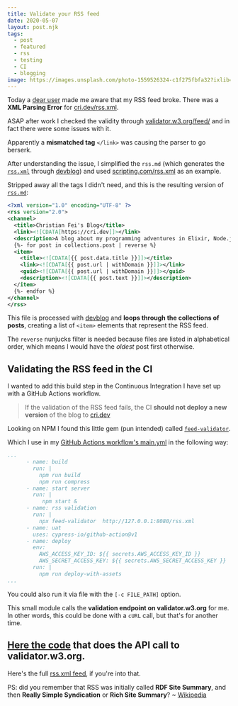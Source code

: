 ```yaml
---
title: Validate your RSS feed
date: 2020-05-07
layout: post.njk
tags:
  - post
  - featured
  - rss
  - testing
  - CI
  - blogging
image: https://images.unsplash.com/photo-1559526324-c1f275fbfa32?ixlib=rb-1.2.1&ixid=eyJhcHBfaWQiOjEyMDd9&auto=format&fit=crop&w=250&q=40
---
```


Today a [dear user](https://twitter.com/simevidas/status/1258409638611038213) made me aware that my RSS feed broke. There was a **XML Parsing Error** for [cri.dev/rss.xml](/rss.xml).

ASAP after work I checked the validity through [validator.w3.org/feed/](https://validator.w3.org/feed/) and in fact there were some issues with it.

Apparently a **mismatched tag** `</link>` was causing the parser to go berserk.

After understanding the issue, I simplified the `rss.md` (which generates the [`rss.xml`](https://github.com/christian-fei/christian-fei.github.io/blob/master/rss.md) through [devblog](/posts/2020-04-19-devblog-yet-another-static-site-generator-seriously/)) and used [scripting.com/rss.xml](http://scripting.com/rss.xml) as an example.

Stripped away all the tags I didn't need, and this is the resulting version of [`rss.md`](https://github.com/christian-fei/christian-fei.github.io/blob/master/rss.md):

```xml
<?xml version="1.0" encoding="UTF-8" ?>
<rss version="2.0">
<channel>
  <title>Christian Fei's Blog</title>
  <link><![CDATA[https://cri.dev]]></link>
  <description>A blog about my programming adventures in Elixir, Node.js and JavaScript</description>
  {%- for post in collections.post | reverse %}
  <item>
    <title><![CDATA[{{ post.data.title }}]]></title>
    <link><![CDATA[{{ post.url | withDomain }}]]></link>
    <guid><![CDATA[{{ post.url | withDomain }}]]></guid>
    <description><![CDATA[{{ post.text }}]]></description>
  </item>
  {%- endfor %}
</channel>
</rss>
```

This file is processed with [devblog](/posts/2020-04-19-devblog-yet-another-static-site-generator-seriously/) and **loops through the collections of posts**, creating a list of `<item>` elements that represent the RSS feed.

The `reverse` nunjucks filter is needed because files are listed in alphabetical order, which means I would have the *oldest* post first otherwise.

## Validating the RSS feed in the CI

I wanted to add this build step in the Continuous Integration I have set up with a GitHub Actions workflow.

> If the validation of the RSS feed fails, the CI **should not deploy a new version** of the blog to [cri.dev](/)

Looking on NPM I found this little gem (pun intended) called [`feed-validator`](https://www.npmjs.com/package/feed-validator).

Which I use in my [GitHub Actions workflow's main.yml](https://github.com/christian-fei/christian-fei.github.io/blob/master/.github/workflows/main.yml) in the following way:

```yml
...
      - name: build
        run: |
          npm run build
          npm run compress
      - name: start server
        run: |
           npm start &
      - name: rss validation
        run: |
          npx feed-validator  http://127.0.0.1:8080/rss.xml
      - name: uat
        uses: cypress-io/github-action@v1
      - name: deploy
        env:
          AWS_ACCESS_KEY_ID: ${{ secrets.AWS_ACCESS_KEY_ID }}
          AWS_SECRET_ACCESS_KEY: ${{ secrets.AWS_SECRET_ACCESS_KEY }}
        run: |
          npm run deploy-with-assets
...
```

You could also run it via file with the `[-c FILE_PATH]` option.

This small module calls the **validation endpoint on validator.w3.org** for me. In other words, this could be done with a `cURL` call, but that's for another time.

[Here the code](https://github.com/andre487/feed-validator/blob/master/providers/feed-validator.js#L43) that does the API call to validator.w3.org.
---

Here's the full [rss.xml feed](/rss.xml), if you're into that.

PS: did you remember that RSS was initially called **RDF Site Summary**, and then **Really Simple Syndication** or **Rich Site Summary**? ~ [Wikipedia](https://en.wikipedia.org/wiki/RSS)
